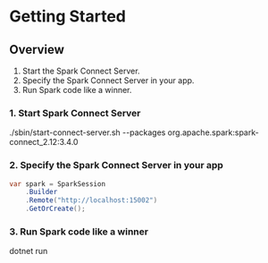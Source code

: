 # Getting Started

## Overview

1. Start the Spark Connect Server.
1. Specify the Spark Connect Server in your app.
1. Run Spark code like a winner.


### 1. Start Spark Connect Server

./sbin/start-connect-server.sh --packages org.apache.spark:spark-connect_2.12:3.4.0

### 2. Specify the Spark Connect Server in your app

```csharp
var spark = SparkSession
    .Builder
    .Remote("http://localhost:15002")
    .GetOrCreate();
```

### 3. Run Spark code like a winner

dotnet run
